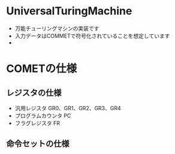 # UniversalTuringMachine
- 万能チューリングマシンの実装です
- 入力データはCOMMETで符号化されていることを想定しています
- 

# COMETの仕様

## レジスタの仕様
- 汎用レジスタ GR0、GR1、GR2、GR3、GR4
- プログラムカウンタ PC
- フラグレジスタ FR

## 命令セットの仕様
